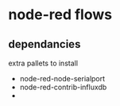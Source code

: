 # node-red flows

## dependancies

extra pallets to install

- node-red-node-serialport
- node-red-contrib-influxdb
- 